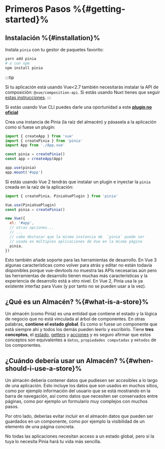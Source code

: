 # Primeros Pasos %{#getting-started}%

## Instalación %{#installation}%

<VueMasteryLogoLink for="pinia-cheat-sheet">
</VueMasteryLogoLink>

Instala `pinia` con tu gestor de paquetes favorito:

```bash
yarn add pinia
# o con npm
npm install pinia
```

:::tip

Si tu aplicación está usando Vue<2.7 también necesitarás instalar la API de composición: `@vue/composition-api`. Si estás usando Nuxt tienes que seguir [estas instrucciones](/ssr/nuxt.md).
:::

Si estás usando Vue CLI puedes darle una oportunidad a este [**plugin no oficial**](https://github.com/wobsoriano/vue-cli-plugin-pinia)

Crea una instancia de Pinia (la raíz del almacén) y pásasela a la aplicación como si fuese un plugin:

```js {2,5-6,8}
import { createApp } from 'vue'
import { createPinia } from 'pinia'
import App from './App.vue'

const pinia = createPinia()
const app = createApp(App)

app.use(pinia)
app.mount('#app')
```

Si estás usando Vue 2 tendrás que instalar un plugin e inyectar la `pinia` creada en la raíz de la aplicación:

```js {1,3-4,12}
import { createPinia, PiniaVuePlugin } from 'pinia'

Vue.use(PiniaVuePlugin)
const pinia = createPinia()

new Vue({
  el: '#app',
  // otras opciones...
  // ...
  // cabe destacar que la misma instancia de  `pinia` puede ser
  // usada en múltiples aplicaciones de Vue en la misma página
  pinia,
})
```

Esto también añade soporte para las herramientas de desarrollo. En Vue 3 algunas características como volver para atrás y editar no están todavía disponibles porque vue-devtools no muestra las APIs necesarias aún pero las herramientas de desarrollo tienen muchas más características y la experiencia de desarrollo está a otro nivel. En Vue 2, Pinia usa la ya existente interfaz para Vuex (y por tanto no se pueden usar a la vez).

## ¿Qué es un Almacén? %{#what-is-a-store}%

Un almacén (como Pinia) es una entidad que contiene el estado y la lógica de negocio que no está vinculada al árbol de componentes. En otras palabras, **contiene el estado global**. Es como si fuese un componente que está siempre ahí y todos los demás pueden leerlo y escribirlo. Tiene **tres conceptos**, el [estado](./core-concepts/state.md), [getters](./core-concepts/getters.md) y [acciones](./core-concepts/actions.md) y es seguro afirmar que estos conceptos son equivalentes a `datos`, `propiedades computadas` y `métodos` de los componentes.

## ¿Cuándo debería usar un Almacén? %{#when-should-i-use-a-store}%

Un almacén debería contener datos que pudiesen ser accesibles a lo largo de una aplicación. Esto incluye los datos que son usados en muchos sitios, como por ejemplo información del usuario que se está mostrando en la barra de navegación, así como datos que necesiten ser conservados entre páginas, como por ejemplo un formulario muy complejos con muchos pasos.

Por otro lado, deberías evitar incluir en el almacén datos que pueden ser guardados en un componente, como por ejemplo la visibilidad de un elemento de una página concreta.

No todas las aplicaciones necesitan acceso a un estado global, pero si la tuya lo necesita Pinia hará tu vida más sencilla.
